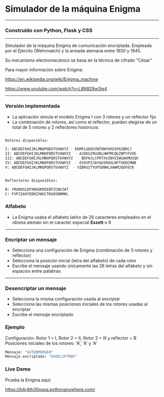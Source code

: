 # Simulador de la máquina Enigma  

---

### Construído con Python, Flask y CSS

---

Simulador de la máquina Enigma de comunicación encriptada. Empleada por el Ejército (Wehrmatch) y la armada alemana entre 1930 y 1945.

Su mecanismo electromecánico se basa en la técnica de cifrado "César"

Para mayor información sobre Enigma: 

https://en.wikipedia.org/wiki/Enigma_machine

https://www.youtube.com/watch?v=L8N829w3je4


---

### Versión implementada 

- La aplicación simula el modelo Enigma I con 3 rotores y un reflector fijo
- La combinación de rotores, así como el reflector, pueden elegirse de un total de 5 rotores y 2 reflectores históricos:

```sh

Rotores disponibles:

I: ABCDEFGHIJKLMNOPQRSTUVWXYZ - EKMFLGDQVZNTOWYHXUSPAIBRCJ  
II: ABCDEFGHIJKLMNOPQRSTUVWXYZ  - AJDKSIRUXBLHWTMCQGZNPYFVOE
III: ABCDEFGHIJKLMNOPQRSTUVWXYZ  - BDFHJLCPRTXVZNYEIWGAKMUSQO
IV: ABCDEFGHIJKLMNOPQRSTUVWXYZ  - ESOVPZJAYQUIRHXLNFTGKDCMWB
V: ABCDEFGHIJKLMNOPQRSTUVWXYZ  - VZBRGITYUPSDNHLXAWMJQOFECK


Reflectores disponibles:

B: YRUHQSLDPXNGOKMIEBFZCWVJAT
C: FVPJIAOYEDRZXWGCTKUQSBNMHL
```

### Alfabeto

- La Enigma usaba el alfabeto latino de 26 caracteres empleados en el idioma alemán sin el caracter especial **Eszett** o ß 

---

### Encriptar un mensaje

- Selecciona una configuración de Enigma (combinación de 3 rotores y reflector)
- Selecciona la posición inicial (letra del alfabeto) de cada rotor
- Escribe el mensaje usando únicamente las 26 letras del alfabeto y sin espacios entre palabras 

---

### Desencriptar un mensaje

- Selecciona la misma configuración usada al encriptar
- Selecciona las mismas posiciones iniciales de los rotores usadas al encriptar
- Escribe el mensaje encriptado

### Ejemplo

Configuración: Rotor 1 = I, Rotor 2 = II, Rotor 3 = III y reflector = B
Posiciones iniciales de los rotores: 'A', 'A' y 'A'

```sh
Mensaje: "GUTENMORGEN"
Mensaje encriptado: "OXODLZPTRBP"
```

### Live Demo
Prueba la Enigma aquí:  

https://b4r4th30nspa.pythonanywhere.com/

